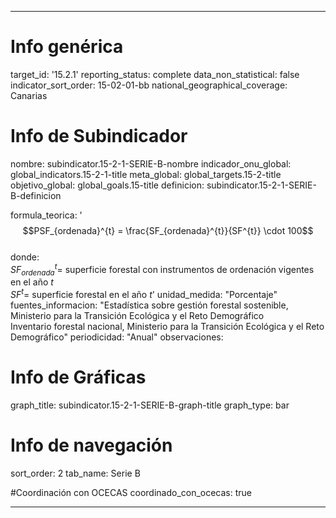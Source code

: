 ---

# Info genérica
target_id: '15.2.1'
reporting_status: complete
data_non_statistical: false
indicator_sort_order: 15-02-01-bb
national_geographical_coverage: Canarias

# Info de Subindicador
nombre: subindicator.15-2-1-SERIE-B-nombre
indicador_onu_global: global_indicators.15-2-1-title
meta_global: global_targets.15-2-title
objetivo_global: global_goals.15-title
definicion: subindicator.15-2-1-SERIE-B-definicion

formula_teorica: '$$PSF_{ordenada}^{t} = \frac{SF_{ordenada}^{t}}{SF^{t}} \cdot 100$$ <br>
donde: <br>
$SF_{ordenada}^{t} =$ superficie forestal con instrumentos de ordenación vigentes en el año $t$<br>
$SF^{t} =$ superficie forestal en el año $t$'
unidad_medida: "Porcentaje"
fuentes_informacion: "Estadística sobre gestión forestal sostenible, Ministerio para la Transición Ecológica y el Reto Demográfico<br>
Inventario forestal nacional, Ministerio para la Transición Ecológica y el Reto Demográfico"
periodicidad: "Anual"
observaciones: 

# Info de Gráficas
graph_title: subindicator.15-2-1-SERIE-B-graph-title
graph_type: bar

# Info de navegación
sort_order: 2
tab_name: Serie B

#Coordinación con OCECAS
coordinado_con_ocecas: true

---